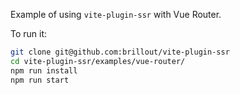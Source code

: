 Example of using `vite-plugin-ssr` with Vue Router.

To run it:

```bash
git clone git@github.com:brillout/vite-plugin-ssr
cd vite-plugin-ssr/examples/vue-router/
npm run install
npm run start
```
